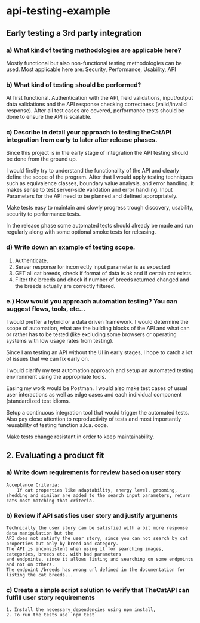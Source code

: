 # api-testing-example

## Early testing a 3rd party integration

### a) What kind of testing methodologies are applicable here?

Mostly functional but also non-functional testing methodologies can be used. Most applicable here are:
Security, Performance, Usability, API

### b) What kind of testing should be performed?

At first functional. Authentication with the API, field validations, input/output data validations and the
API response checking correctness (valid/invalid response).
After all test cases are covered, performance tests should be done to ensure the API is scalable.

### c) Describe in detail your approach to testing theCatAPI integration from early to later after release phases.

Since this project is in the early stage of integration the API testing should be done from the ground up.

I would firstly try to understand the functionality of the API and clearly define the scope of the program.
After that I would apply testing techniques such as equivalence classes, boundary value analysis, and error handling.
It makes sense to test server-side validation and error handling.
Input Parameters for the API need to be planned and defined appropriately.

Make tests easy to maintain and slowly progress trough discovery, usability, security to performance tests.

In the release phase some automated tests should already be made and run regularly along with some optional smoke tests for releasing.

### d) Write down an example of testing scope.

1. Authenticate,
2. Server response for incorrectly input parameter is as expected
3. GET all cat breeds, check if format of data is ok and if certain cat exists.
4. Filter the breeds and check if number of breeds returned changed and the breeds actually are correctly filtered.

### e.) How would you approach automation testing? You can suggest flows, tools, etc...

I would preffer a hybrid or a data driven framework. I would determine the scope of automation, 
 what are the building blocks of the API and what can or rather has to be tested 
 (like excluding some browsers or operating systems with low usage rates from testing).
 
Since I am testing an API without the UI in early stages, I hope to catch a lot of 
 issues that we can fix early on.
 
I would clarify my test automation approach and setup an automated testing environment
 using the appropriate tools.
 
Easing my work would be Postman. I would also make test cases of usual user
 interactions as well as edge cases and each individual component (standardized test idioms.
 
Setup a continuous integration tool that would trigger the automated tests. Also pay close attention
 to reproductivity of tests and most importantly reusability of testing function a.k.a. code. 
 
Make tests change resistant in order to keep maintainability.


## 2. Evaluating a product fit

### a) Write down requirements for review based on user story
	
	Acceptance Criteria:
		If cat properties like adaptability, energy level, grooming, shedding and similar are added to the search input parameters, return cats most matching that criteria.
		
### b) Review if API satisfies user story and justify arguments
	
	Technically the user story can be satisfied with a bit more response data manipulation but the 
	API does not satisfy the user story, since you can not search by cat properties but only by breed and category.
	The API is inconsistent when using it for searching images, categories, breeds etc. with bad parameters
	and endpoints, since it allows listing and searching on some endpoints and not on others.
	The endpoint /breeds has wrong url defined in the documentation for listing the cat breeds...

### c) Create a simple script solution to verify that TheCatAPI can fulfill user story requirements

    1. Install the necessary dependencies using npm install,
    2. To run the tests use `npm test`









